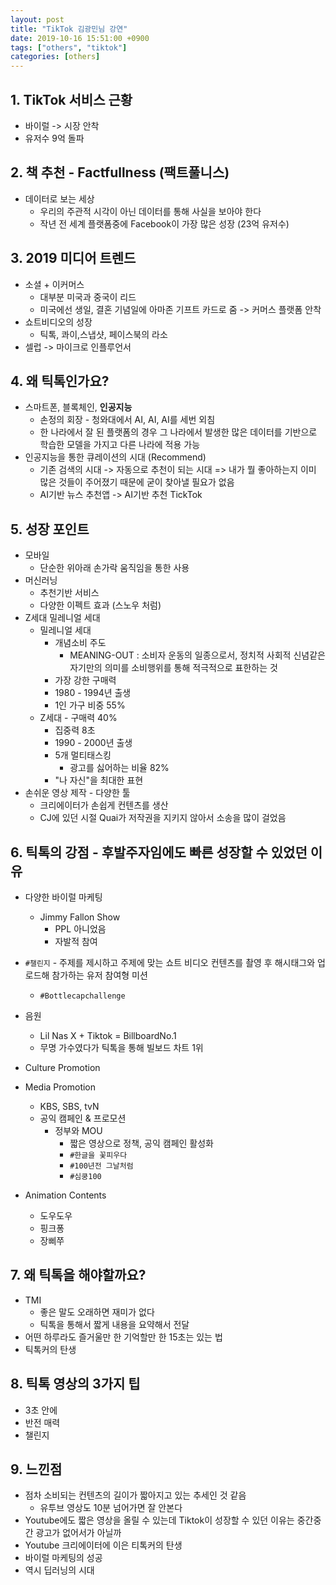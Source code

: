 ```yaml
---
layout: post
title: "TikTok 김광민님 강연"
date: 2019-10-16 15:51:00 +0900
tags: ["others", "tiktok"]
categories: [others]
---
```


## 1. TikTok 서비스 근황

- 바이럴 -> 시장 안착
- 유저수 9억 돌파

## 2. 책 추천 - Factfullness (팩트풀니스)

- 데이터로 보는 세상
  - 우리의 주관적 시각이 아닌 데이터를 통해 사실을 보아야 한다
  - 작년 전 세계 플랫폼중에 Facebook이 가장 많은 성장 (23억 유저수)

## 3. 2019 미디어 트렌드 

- 소셜 + 이커머스
  - 대부분 미국과 중국이 리드
  - 미국에선 생일, 결혼 기념일에 아마존 기프트 카드로 줌 -> 커머스 플랫폼 안착
- 쇼트비디오의 성장
  - 틱톡, 콰이,스냅샷, 페이스북의 라소
- 셀럽 -> 마이크로 인플루언서

## 4. 왜 틱톡인가요?

- 스마트폰, 블록체인, **인공지능**
  - 손정의 회장 - 청와대에서 AI, AI, AI를 세번 외침
  - 한 나라에서 잘 된 플랫폼의 경우 그 나라에서 발생한 많은 데이터를 기반으로 학습한 모델을 가지고 다른 나라에 적용 가능
- 인공지능을 통한 큐레이션의 시대 (Recommend)
  - 기존 검색의 시대 ->  자동으로 추천이 되는 시대 => 내가 뭘 좋아하는지 이미 많은 것들이 주어졌기 때문에 굳이 찾아낼 필요가 없음
  - AI기반 뉴스 추천앱 -> AI기반 추천 TickTok

## 5. 성장 포인트

- 모바일
  - 단순한 위아래 손가락 움직임을 통한 사용
- 머신러닝
  - 추천기반 서비스
  - 다양한 이펙트 효과 (스노우 처럼)
- Z세대 밀레니얼 세대
  - 밀레니얼 세대
    - 개념소비 주도
      - MEANING-OUT : 소비자 운동의 일종으로서, 정치적 사회적 신념같은 자기만의 의미를 소비행위를 통해 적극적으로 표한하는 것
    - 가장 강한 구매력
    - 1980 - 1994년 출생
    - 1인 가구 비중 55%
  - Z세대
     	- 구매력 40%
      - 집중력 8초
      - 1990 - 2000년 출생
    - 5개 멀티태스킹
      - 광고를 싫어하는 비율 82%
    - "나 자신"을 최대한 표현
- 손쉬운 영상 제작 - 다양한 툴
  - 크리에이터가 손쉽게 컨텐츠를 생산
  - CJ에 있던 시절 Quai가 저작권을 지키지 않아서 소송을 많이 걸었음

## 6. 틱톡의 강점 - 후발주자임에도 빠른 성장할 수 있었던 이유

- 다양한 바이럴 마케팅
  - Jimmy Fallon Show
    - PPL 아니었음
    - 자발적 참여
- `#챌린지` - 주제를 제시하고 주제에 맞는 쇼트 비디오 컨텐츠를 촬영 후 해시태그와 업로드해 참가하는 유저 참여형 미션
  - `#Bottlecapchallenge`
- 음원
  - Lil Nas X + Tiktok = BillboardNo.1
  - 무명 가수였다가 틱톡을 통해 빌보드 차트 1위
- Culture Promotion
- Media Promotion
  - KBS, SBS, tvN
  - 공익 캠페인 & 프로모션
    - 정부와 MOU
      - 짧은 영상으로 정책, 공익 캠페인 활성화
      - `#한글을 꽃피우다`
      - `#100년전 그날처럼`
      - `#심쿵100`

- Animation Contents
  - 도우도우
  - 핑크퐁
  - 장삐쭈

## 7. 왜 틱톡을 해야할까요?

- TMI
  - 좋은 말도 오래하면 재미가 없다
  - 틱톡을 통해서 짧게 내용을 요약해서 전달
- 어떤 하루라도 즐거울만 한 기억할만 한 15초는 있는 법
- 틱톡커의 탄생

## 8. 틱톡 영상의 3가지 팁

- 3초 안에
- 반전 매력
- 챌린지

## 9. 느낀점

- 점차 소비되는 컨텐츠의 길이가 짧아지고 있는 추세인 것 같음
  - 유투브 영상도 10분 넘어가면 잘 안본다
- Youtube에도 짧은 영상을 올릴 수 있는데 Tiktok이 성장할 수 있던 이유는 중간중간 광고가 없어서가 아닐까
- Youtube 크리에이터에 이은 티톡커의 탄생
- 바이럴 마케팅의 성공
- 역시 딥러닝의 시대